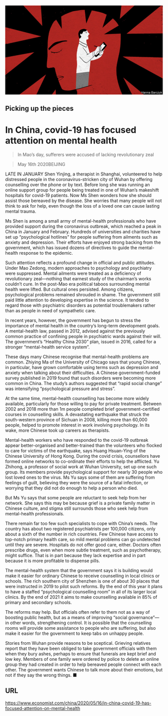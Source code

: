 ![](./images/20200516_CND001_0.jpg)

## Picking up the pieces

# In China, covid-19 has focused attention on mental health

> In Mao’s day, sufferers were accused of lacking revolutionary zeal

> May 16th 2020BEIJING

LATE IN JANUARY Shen Yinjing, a therapist in Shanghai, volunteered to help distressed people in the coronavirus-stricken city of Wuhan by offering counselling over the phone or by text. Before long she was running an online support group for people being treated in one of Wuhan’s makeshift hospitals for covid-19 patients. Now Ms Shen wonders how she should assist those bereaved by the disease. She worries that many people will not think to ask for help, even though the loss of a loved one can cause lasting mental trauma.

Ms Shen is among a small army of mental-health professionals who have provided support during the coronavirus outbreak, which reached a peak in China in January and February. Hundreds of universities and charities have set up “psychological hotlines” for people suffering from ailments such as anxiety and depression. Their efforts have enjoyed strong backing from the government, which has issued dozens of directives to guide the mental-health response to the epidemic.

Such attention reflects a profound change in official and public attitudes. Under Mao Zedong, modern approaches to psychology and psychiatry were suppressed. Mental ailments were treated as a deficiency of revolutionary zeal—nothing that earnest study of the chairman’s works couldn’t cure. In the post-Mao era political taboos surrounding mental health were lifted. But cultural ones persisted. Among citizens, psychological problems remained shrouded in shame. The government still paid little attention to developing expertise in the science. It tended to regard those with psychiatric disorders as potential troublemakers rather than as people in need of sympathetic care.

In recent years, however, the government has begun to stress the importance of mental health in the country’s long-term development goals. A mental-health law, passed in 2012, advised against the previously common practice of confining people in psychiatric wards against their will. The government’s “Healthy China 2030” plan, issued in 2016, called for a stronger “mental-health service system”.

These days many Chinese recognise that mental-health problems are common. Zhiying Ma of the University of Chicago says that young Chinese, in particular, have grown comfortable using terms such as depression and anxiety when talking about their difficulties. A Chinese government-funded survey published in 2019 found that such disorders were becoming more common in China. The study’s authors suggested that “rapid social change” was intensifying “psychological pressure and stress”.

At the same time, mental-health counselling has become more widely available, particularly for those willing to pay for private treatment. Between 2002 and 2018 more than 1m people completed brief government-certified courses in counselling skills. A devastating earthquake that struck the south-western province of Sichuan in 2008, killing more than 60,000 people, helped to promote interest in work involving psychology. In its wake, more Chinese took up careers as therapists.

Mental-health workers who have responded to the covid-19 outbreak appear better-organised and better-trained than the volunteers who flocked to care for victims of the earthquake, says Huang Hsuan-Ying of the Chinese University of Hong Kong. During the covid crisis, counsellors have formed online networks to co-ordinate their efforts to help the afflicted. Yu Zhihong, a professor of social work at Wuhan University, set up one such group. Its members provide psychological support for nearly 30 people who lost loved ones to the virus. Ms Yu says some of them are suffering from feelings of guilt, believing they were the source of a fatal infection, or worrying that they did not do enough to help a person who died.

But Ms Yu says that some people are reluctant to seek help from her network. She says this may be because grief is a private family matter in Chinese culture, and stigma still surrounds those who seek help from mental-health professionals.

There remain far too few such specialists to cope with China’s needs. The country has about two registered psychiatrists per 100,000 citizens, only about a sixth of the number in rich countries. Few Chinese have access to top-notch primary health care, so mild mental problems can go undetected until they are severe. Hospitals do not offer good care, either. Doctors often prescribe drugs, even when more subtle treatment, such as psychotherapy, might suffice. That is in part because they lack expertise and in part because it is more profitable to dispense pills.

The mental-health system that the government says it is building would make it easier for ordinary Chinese to receive counselling in local clinics or schools. The rich southern city of Shenzhen is one of about 30 places that were instructed in 2019 to pilot such reforms. By the end of this year it plans to have a staffed “psychological counselling room” in all of its larger local clinics. By the end of 2021 it aims to make counselling available in 85% of primary and secondary schools.

The reforms may help. But officials often refer to them not as a way of boosting public health, but as a means of improving “social governance”—in other words, strengthening control. It is possible that the counselling rooms will provide some assistance to people who are suffering, but also make it easier for the government to keep tabs on unhappy people.

Stories from Wuhan provide reasons to be sceptical. Grieving relatives report that they have been obliged to take government officials with them when they bury ashes, perhaps to ensure that funerals are kept brief and low key. Members of one family were ordered by police to delete an online group they had created in order to help bereaved people connect with each other. The government wants Chinese to talk more about their emotions, but not if they say the wrong things. ■

## URL

https://www.economist.com/china/2020/05/16/in-china-covid-19-has-focused-attention-on-mental-health
